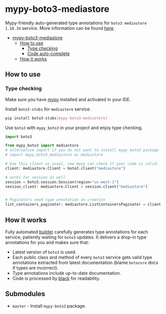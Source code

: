 # mypy-boto3-mediastore

Mypy-friendly auto-generated type annotations for `boto3 mediastore 1.10.34` service.
More information can be found [here](https://github.com/vemel/mypy_boto3).

- [mypy-boto3-mediastore](#mypy-boto3-mediastore)
  - [How to use](#how-to-use)
    - [Type checking](#type-checking)
    - [Code auto-complete](#code-auto-complete)
  - [How it works](#how-it-works)

## How to use

### Type checking

Make sure you have [mypy](https://github.com/python/mypy) installed and activated in your IDE.

Install `boto3-stubs` for `mediastore` service.

```bash
pip install boto3-stubs[mypy-boto3-mediastore]
```

Use `boto3` with `mypy_boto3` in your project and enjoy type checking.

```python
import boto3

from mypy_boto3 import mediastore
# alternative import if you do not want to install mypy_boto3 package
# import mypy_boto3_mediastore as mediastore

# Use this client as usual, now mypy can check if your code is valid.
client: mediastore.Client = boto3.client("mediastore")

# works for session as well
session = boto3.session.Session(region="us-west-1")
session_client: mediastore.Client = session.client("mediastore")


# Paginators need type annotation on creation
list_containers_paginator: mediastore.ListContainersPaginator = client.get_paginator("list_containers")
```

## How it works

Fully automated [builder](https://github.com/vemel/mypy_boto3) carefully generates
type annotations for each service, patiently waiting for `boto3` updates. It delivers
a drop-in type annotations for you and makes sure that:

- Latest version of `boto3` is used.
- Each public class and method of every `boto3` service gets valid type annotations
  extracted from latest documentation (blame `botocore` docs if types are incorrect).
- Type annotations include up-to-date documentation.
- Code is processed by [black](https://github.com/psf/black) for readability.

## Submodules

- `master` - Install `mypy-boto3` package.